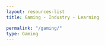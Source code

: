 ```yaml
---
layout: resources-list
title: Gaming - Industry - Learning

permalink: "/gaming/"
type: Gaming
---
```

